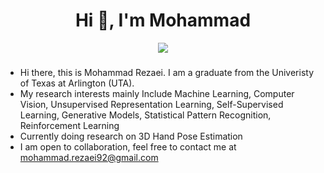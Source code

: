<h1 align="center">Hi 👋, I'm Mohammad</h1>

<p align="center"> 
  <img src="https://profile-counter.glitch.me/mrezaei92/count.svg" />
</p>


###
- Hi there, this is Mohammad Rezaei. I am a graduate from the Univeristy of Texas at Arlington (UTA).
- My research interests mainly Include Machine Learning, Computer Vision, Unsupervised Representation Learning, Self-Supervised Learning, Generative Models, Statistical Pattern Recognition, Reinforcement Learning
- Currently doing research on 3D Hand Pose Estimation
- I am open to collaboration, feel free to contact me at mohammad.rezaei92@gmail.com

 
